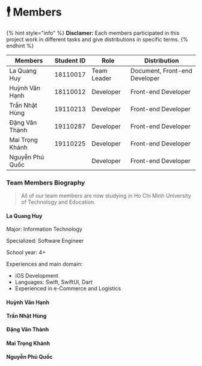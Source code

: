 # 🕴 Members

{% hint style="info" %}
**Disclamer:** Each members participated in this project work in different tasks and give distributions in specific terms.
{% endhint %}

| Members         | Student ID | Role        | Distribution                  |
| --------------- | ---------- | ----------- | ----------------------------- |
| La Quang Huy    | 18110017   | Team Leader | Document, Front-end Developer |
| Huỳnh Văn Hạnh  | 18110012   | Developer   |  Front-end Developer          |
| Trần Nhật Hùng  | 19110213   | Developer   |  Front-end Developer          |
| Đặng Văn Thành  | 19110287   | Developer   |  Front-end Developer          |
| Mai Trọng Khánh | 19110225   | Developer   |  Front-end Developer          |
| Nguyễn Phú Quốc |            | Developer   |  Front-end Developer          |

### Team Members Biography

> All of our team members are now studying in Ho Chi Minh University of Technology and Education.&#x20;

#### La Quang Huy

Major: Information Technology

Specialized: Software Engineer

School year: 4+

Experiences and main domain:

* iOS Development
* Languages: Swift, SwiftUI, Dart
* Experienced in e-Commerce and Logistics

#### Huỳnh Văn Hạnh

**Trần Nhật Hùng**

#### Đặng Văn Thành

#### Mai Trọng Khánh

#### Nguyễn Phú Quốc
